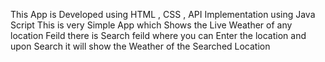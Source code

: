 This App is Developed using HTML , CSS , API Implementation using Java Script 
This is very Simple App which Shows the Live Weather of any location Feild 
there is Search feild where you can Enter the location and upon Search it will show the Weather of the Searched Location
